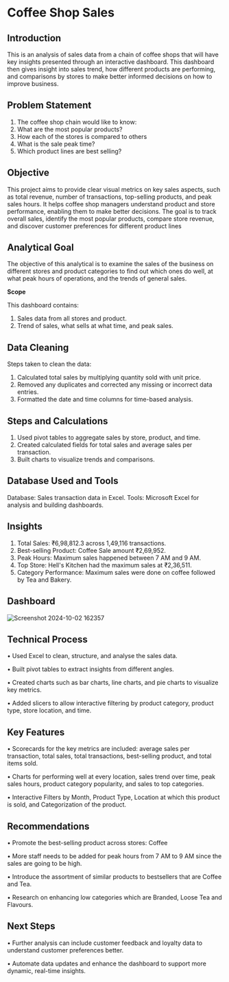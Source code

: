 # __Coffee Shop Sales__

## __Introduction__ 

This is an analysis of sales data from a chain of coffee shops that will have key insights presented through an interactive dashboard. This dashboard then gives insight into sales trend, how different products are performing, and comparisons by stores to make better informed decisions on how to improve business.

## __Problem Statement__

1. The coffee shop chain would like to know:
2. What are the most popular products?
3. How each of the stores is compared to others
4. What is the sale peak time?
5. Which product lines are best selling?

## __Objective__

This project aims to provide clear visual metrics on key sales aspects, such as total revenue, number of transactions, top-selling products, and peak sales hours. It helps coffee shop managers understand product and store performance, enabling them to make better decisions. The goal is to track overall sales, identify the most popular products, compare store revenue, and discover customer preferences for different product lines

## __Analytical Goal__

The objective of this analytical is to examine the sales of the business on different stores and product categories to find out which ones do well, at what peak hours of operations, and the trends of general sales.

__Scope__

This dashboard contains:
1. Sales data from all stores and product.
2. Trend of sales, what sells at what time, and peak sales.

## __Data Cleaning__

Steps taken to clean the data:
1. Calculated total sales by multiplying quantity sold with unit price.
2. Removed any duplicates and corrected any missing or incorrect data entries.
3. Formatted the date and time columns for time-based analysis.

## __Steps and Calculations__

1. Used pivot tables to aggregate sales by store, product, and time.
2. Created calculated fields for total sales and average sales per transaction.
3. Built charts to visualize trends and comparisons.

## __Database Used and Tools__

Database: Sales transaction data in Excel.
Tools: Microsoft Excel for analysis and building dashboards.

## __Insights__

1. Total Sales: ₹6,98,812.3 across 1,49,116 transactions.
2. Best-selling Product: Coffee Sale amount ₹2,69,952.
3. Peak Hours: Maximum sales happened between 7 AM and 9 AM.
4. Top Store: Hell's Kitchen had the maximum sales at ₹2,36,511.
5. Category Performance: Maximum sales were done on coffee followed by Tea and Bakery.

## __Dashboard__

![Screenshot 2024-10-02 162357](https://github.com/user-attachments/assets/ad54b884-9f86-48ae-b568-6dc3ff5e1508)

## __Technical Process__

•	Used Excel to clean, structure, and analyse the sales data.

•	Built pivot tables to extract insights from different angles.

•	Created charts such as bar charts, line charts, and pie charts to visualize key metrics.

•	Added slicers to allow interactive filtering by product category, product type, store location, and time.

## __Key Features__

•	Scorecards for the key metrics are included: average sales per transaction, total sales, total transactions, best-selling product, and total items sold.

•	Charts for performing well at every location, sales trend over time, peak sales hours, product category popularity, and sales to top categories.

•	Interactive Filters by Month, Product Type, Location at which this product is sold, and Categorization of the product.

## __Recommendations__

•	Promote the best-selling product across stores: Coffee

•	More staff needs to be added for peak hours from 7 AM to 9 AM since the sales are going to be high.

•	Introduce the assortment of similar products to bestsellers that are Coffee and Tea.

•	Research on enhancing low categories which are Branded, Loose Tea and Flavours.

## __Next Steps__

•	Further analysis can include customer feedback and loyalty data to understand customer preferences better.

• Automate data updates and enhance the dashboard to support more dynamic, real-time insights.

